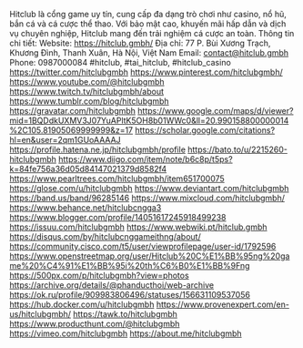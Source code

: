 Hitclub là cổng game uy tín, cung cấp đa dạng trò chơi như casino, nổ hũ, bắn cá và cá cược thể thao. Với bảo mật cao, khuyến mãi hấp dẫn và dịch vụ chuyên nghiệp, Hitclub mang đến trải nghiệm cá cược an toàn.
Thông tin chi tiết:
Website: https://hitclub.gmbh/
Địa chỉ: 77 P. Bùi Xương Trạch, Khương Đình, Thanh Xuân, Hà Nội, Việt Nam
Email: contact@hitclub.gmbh
Phone: 0987000084
#hitclub, #tai_hitclub, #hitclub_casino
https://twitter.com/hitclubgmbh
https://www.pinterest.com/hitclubgmbh/
https://www.youtube.com/@hitclubgmbh
https://www.twitch.tv/hitclubgmbh/about
https://www.tumblr.com/blog/hitclubgmbh
https://gravatar.com/hitclubgmbh
https://www.google.com/maps/d/viewer?mid=1BQDdkUXMV3J07YuAPltK5OH8b01WWc0&ll=20.990158800000014%2C105.81905069999999&z=17
https://scholar.google.com/citations?hl=en&user=2qm1GUoAAAAJ
https://profile.hatena.ne.jp/hitclubgmbh/profile
https://bato.to/u/2215260-hitclubgmbh
https://www.diigo.com/item/note/b6c8p/t5ps?k=84fe756a36d05d84147021379d8582f4
https://www.pearltrees.com/hitclubgmbh/item651700075
https://glose.com/u/hitclubgmbh
https://www.deviantart.com/hitclubgmbh
https://band.us/band/96285146
https://www.mixcloud.com/hitclubgmbh/
https://www.behance.net/hitclubcngga3
https://www.blogger.com/profile/14051617245918499238
https://issuu.com/hitclubgmbh
https://www.webwiki.pt/hitclub.gmbh
https://disqus.com/by/hitclubcnggameithng/about/
https://community.cisco.com/t5/user/viewprofilepage/user-id/1792596
https://www.openstreetmap.org/user/Hitclub%20C%E1%BB%95ng%20game%20%C4%91%E1%BB%95i%20th%C6%B0%E1%BB%9Fng
https://500px.com/p/hitclubgmbh?view=photos
https://archive.org/details/@phanducthoi/web-archive
https://ok.ru/profile/909983806496/statuses/156631109537056
https://hub.docker.com/u/hitclubgmbh
https://www.provenexpert.com/en-us/hitclubgmbh/
https://tawk.to/hitclubgmbh
https://www.producthunt.com/@hitclubgmbh
https://vimeo.com/hitclubgmbh
https://about.me/hitclubgmbh